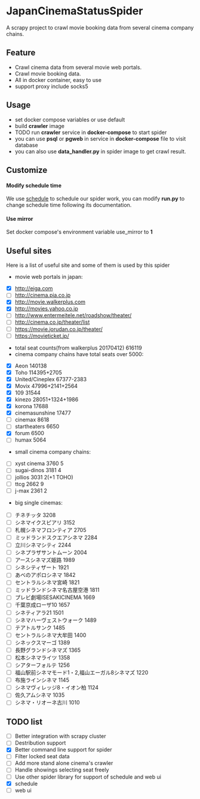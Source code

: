 # JapanCinemaStatusSpider
A scrapy project to crawl movie booking data from several cinema company chains.

## Feature
- Crawl cinema data from several movie web portals.
- Crawl movie booking data.
- All in docker container, easy to use
- support proxy include socks5


## Usage
- set docker compose variables or use default
- build **crawler** image
- TODO run **crawler** service in **docker-compose** to start spider
- you can use **psql** or **pgweb** in service in **docker-compose** file to visit database
- you can also use **data_handler.py** in spider image to get crawl result.

## Customize
#### Modify schedule time
We use [schedule](http://schedule.readthedocs.io/en/latest/]) to schedule our spider work, you can modify **run.py** to change schedule time following its documentation.
#### Use mirror
Set docker compose's environment variable use_mirror to **1**

## Useful sites
Here is a list of useful site and some of them is used by this spider
- movie web portals in japan:
 - [x] http://eiga.com
 - [ ] http://cinema.pia.co.jp
 - [x] http://movie.walkerplus.com
 - [x] http://movies.yahoo.co.jp
 - [ ] http://www.entermeitele.net/roadshow/theater/
 - [ ] http://cinema.co.jp/theater/list
 - [ ] https://movie.jorudan.co.jp/theater/
 - [ ] https://movieticket.jp/
- total seat counts(from walkerplus 20170412) 616119
- cinema company chains have total seats over 5000:
 - [x] Aeon 140138
 - [x] Toho 114395+2705
 - [x] United/Cineplex 67377-2383
 - [x] Movix 47996+2141+2564
 - [x] 109 31544
 - [x] kinezo 28051+1324+1986
 - [x] korona 17688
 - [x] cinemasunshine 17477
 - [ ] cinemax 8618
 - [ ] startheaters 6650
 - [x] forum 6500
 - [ ] humax 5064
- small cinema company chains:
 - [ ] xyst cinema 3760 5
 - [ ] sugai-dinos 3181 4
 - [ ] jollios 3031 2(+1 TOHO)
 - [ ] ttcg 2662 9
 - [ ] j-max 2361 2
- big single cinemas:
 - [ ] チネチッタ 3208
 - [ ] シネマイクスピアリ 3152
 - [ ] 札幌シネマフロンティア 2705
 - [ ] ミッドランドスクエアシネマ 2284
 - [ ] 立川シネマシティ 2244
 - [ ] シネプラザサントムーン 2004
 - [ ] アースシネマズ姫路 1989
 - [ ] シネシティザート 1921
 - [ ] あべのアポロシネマ 1842
 - [ ] セントラルシネマ宮崎 1821
 - [ ] ミッドランドシネマ名古屋空港 1811
 - [ ] プレビ劇場ISESAKICINEMA 1669
 - [ ] 千葉京成ローザ10 1657
 - [ ] シネティアラ21 1501
 - [ ] シネマハーヴェストウォーク 1489
 - [ ] テアトルサンク 1485
 - [ ] セントラルシネマ大牟田 1400
 - [ ] シネックスマーゴ 1389
 - [ ] 長野グランドシネマズ 1365
 - [ ] 松本シネマライツ 1358
 - [ ] シアターフォルテ 1256
 - [ ] 福山駅前シネマモード1・2,福山エーガル8シネマズ 1220
 - [ ] 布施ラインシネマ 1145
 - [ ] シネマヴィレッジ8・イオン柏 1124
 - [ ] 佐久アムシネマ 1035
 - [ ] シネマ・リオーネ古川 1010

## TODO list
- [ ] Better integration with scrapy cluster
- [ ] Destribution support
- [x] Better command line support for spider
- [ ] Filter locked seat data
- [ ] Add more stand alone cinema's crawler
- [ ] Handle showings selecting seat freely
- [ ] Use other spider library for support of schedule and web ui
 - [x] schedule
 - [ ] web ui